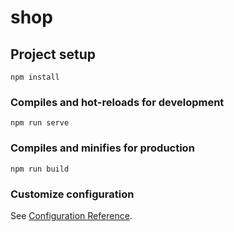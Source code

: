 <!--
 * @Author: your name
 * @Date: 2021-03-09 13:24:30
 * @LastEditTime: 2021-03-10 20:12:29
 * @LastEditors: your name
 * @Description: In User Settings Edit
 * @FilePath: /shop_uniapp/README.md
-->
# shop

## Project setup
```
npm install
```

### Compiles and hot-reloads for development
```
npm run serve
```

### Compiles and minifies for production
```
npm run build
```

### Customize configuration
See [Configuration Reference](https://cli.vuejs.org/config/).

